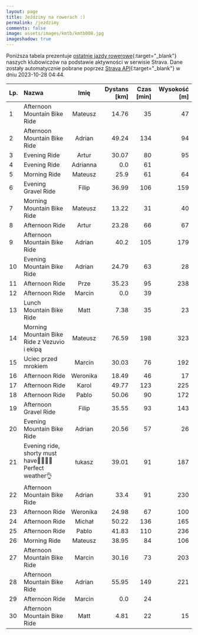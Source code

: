 ```yaml
---
layout: page
title: Jeździmy na rowerach :)
permalink: /jezdzimy
comments: false
image: assets/images/kmtb/kmtb008.jpg
imageshadow: true
---
```


Poniższa tabela prezentuje [ostatnie jazdy rowerowe](https://www.strava.com/clubs/336381){:target="_blank"} naszych klubowiczów na podstawie aktywności w serwisie Strava. Dane zostały automatycznie pobrane poprzez [Strava API](https://developers.strava.com/docs/reference/#api-Clubs-getClubActivitiesById){:target="_blank"} w dniu 2023-10-28 04:44.

Lp. | Nazwa | Imię | Dystans [km] | Czas [min] | Wysokość [m]
:--- | :--- | :---: | ---: | ---: | ---:
1|Afternoon Mountain Bike Ride|Mateusz|14.76|35|47
2|Afternoon Mountain Bike Ride|Adrian|49.24|134|94
3|Evening Ride|Artur|30.07|80|95
4|Evening Ride|Adrianna|0.0|61|
5|Morning Ride|Mateusz|25.9|61|64
6|Evening Gravel Ride|Filip|36.99|106|159
7|Morning Mountain Bike Ride|Mateusz|13.22|31|40
8|Afternoon Ride|Artur|23.28|66|67
9|Afternoon Mountain Bike Ride|Adrian|40.2|105|179
10|Evening Mountain Bike Ride|Adrian|24.79|63|28
11|Afternoon Ride|Prze|35.23|95|238
12|Afternoon Ride|Marcin|0.0|39|
13|Lunch Mountain Bike Ride|Matt|7.38|35|23
14|Morning Mountain Bike Ride z Vezuvio i ekipą|Mateusz|76.59|198|323
15|Uciec przed mrokiem|Marcin|30.03|76|192
16|Afternoon Ride|Weronika|18.49|46|17
17|Afternoon Ride|Karol|49.77|123|225
18|Afternoon Ride|Pablo|50.06|90|172
19|Afternoon Gravel Ride|Filip|35.55|93|143
20|Evening Mountain Bike Ride|Adrian|20.56|57|26
21|Evening ride, shorty must have🐝🚴‍♂️🌞Perfect weather👌|łukasz|39.01|91|187
22|Afternoon Mountain Bike Ride|Adrian|33.4|91|230
23|Afternoon Ride|Weronika|24.98|67|100
24|Afternoon Ride|Michał|50.22|136|165
25|Afternoon Ride|Pablo|41.83|110|236
26|Morning Ride|Mateusz|38.95|84|106
27|Afternoon Mountain Bike Ride|Marcin|30.16|73|203
28|Afternoon Mountain Bike Ride|Adrian|55.95|149|221
29|Afternoon Ride|Marcin|0.0|24|
30|Afternoon Mountain Bike Ride|Matt|4.81|22|15
